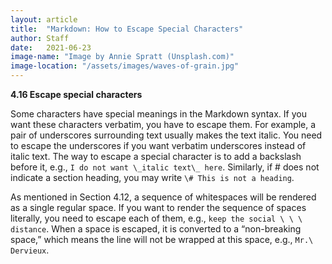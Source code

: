 ```yaml
---
layout: article
title:  "Markdown: How to Escape Special Characters"
author: Staff
date:   2021-06-23
image-name: "Image by Annie Spratt (Unsplash.com)"
image-location: "/assets/images/waves-of-grain.jpg"
---
```


**4.16 Escape special characters**

Some characters have special meanings in the Markdown syntax. If you want these
characters verbatim, you have to escape them. For<!--more--> example, a pair of underscores
surrounding text usually makes the text italic. You need to escape the
underscores if you want verbatim underscores instead of italic text. The way to
escape a special character is to add a backslash before it, e.g., ```I do not want
\_italic text\_ here```. Similarly, if # does not indicate a section heading, you
may write ```\# This is not a heading```.

As mentioned in Section 4.12, a sequence of whitespaces will be rendered as a
single regular space. If you want to render the sequence of spaces literally,
you need to escape each of them, e.g., ```keep the social \ \ \ distance```. When a
space is escaped, it is converted to a “non-breaking space,” which means the
line will not be wrapped at this space, e.g., ```Mr.\ Dervieux```.

